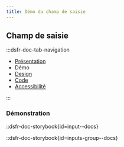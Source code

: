 ```yaml
---
title: Démo du champ de saisie
---
```


## Champ de saisie

:::dsfr-doc-tab-navigation

- [Présentation](../index.md)
- Démo
- [Design](../design/index.md)
- [Code](../code/index.md)
- [Accessibilité](../accessibility/index.md)

:::

### Démonstration

::dsfr-doc-storybook{id=input--docs}

::dsfr-doc-storybook{id=inputs-group--docs}
